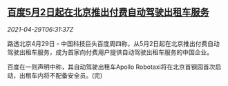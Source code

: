 <!--1619679662000-->
[百度5月2日起在北京推出付费自动驾驶出租车服务](https://cn.reuters.com/article/baidu-beijing-selfdriving-0429-thur-idCNKBS2CG0JE)
------

<div><i>2021-04-29T06:31:37Z</i></div><p>路透北京4月29日 - 中国科技巨头百度周四称，从5月2日起在北京推出付费自动驾驶出租车服务，成为首家向付费用户提供自动驾驶出租车服务的中国企业。</p><p>百度在一则声明中称，其自动驾驶出租车Apollo Robotaxi将在北京首钢园首次启动，出租车内将不配备安全员。(完)</p>

